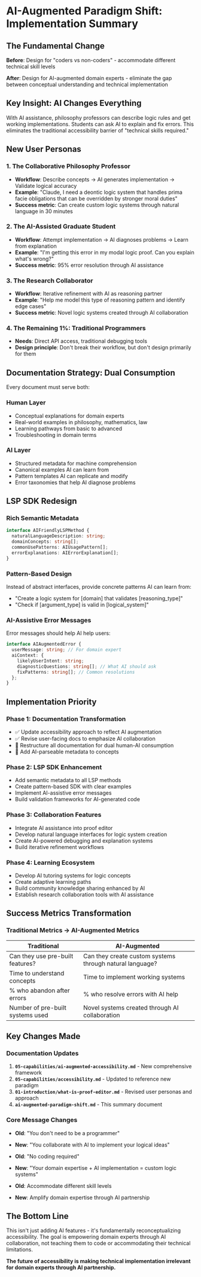 # AI-Augmented Paradigm Shift: Implementation Summary

## The Fundamental Change

**Before**: Design for "coders vs non-coders" - accommodate different technical skill levels

**After**: Design for AI-augmented domain experts - eliminate the gap between conceptual understanding and technical implementation

## Key Insight: AI Changes Everything

With AI assistance, philosophy professors can describe logic rules and get working implementations. Students can ask AI to explain and fix errors. This eliminates the traditional accessibility barrier of "technical skills required."

## New User Personas

### 1. The Collaborative Philosophy Professor
- **Workflow**: Describe concepts → AI generates implementation → Validate logical accuracy
- **Example**: "Claude, I need a deontic logic system that handles prima facie obligations that can be overridden by stronger moral duties"
- **Success metric**: Can create custom logic systems through natural language in 30 minutes

### 2. The AI-Assisted Graduate Student  
- **Workflow**: Attempt implementation → AI diagnoses problems → Learn from explanation
- **Example**: "I'm getting this error in my modal logic proof. Can you explain what's wrong?"
- **Success metric**: 95% error resolution through AI assistance

### 3. The Research Collaborator
- **Workflow**: Iterative refinement with AI as reasoning partner
- **Example**: "Help me model this type of reasoning pattern and identify edge cases"
- **Success metric**: Novel logic systems created through AI collaboration

### 4. The Remaining 1%: Traditional Programmers
- **Needs**: Direct API access, traditional debugging tools
- **Design principle**: Don't break their workflow, but don't design primarily for them

## Documentation Strategy: Dual Consumption

Every document must serve both:

### Human Layer
- Conceptual explanations for domain experts
- Real-world examples in philosophy, mathematics, law
- Learning pathways from basic to advanced
- Troubleshooting in domain terms

### AI Layer  
- Structured metadata for machine comprehension
- Canonical examples AI can learn from
- Pattern templates AI can replicate and modify
- Error taxonomies that help AI diagnose problems

## LSP SDK Redesign

### Rich Semantic Metadata
```typescript
interface AIFriendlyLSPMethod {
  naturalLanguageDescription: string;
  domainConcepts: string[];
  commonUsePatterns: AIUsagePattern[];
  errorExplanations: AIErrorExplanation[];
}
```

### Pattern-Based Design
Instead of abstract interfaces, provide concrete patterns AI can learn from:
- "Create a logic system for [domain] that validates [reasoning_type]"
- "Check if [argument_type] is valid in [logical_system]"

### AI-Assistive Error Messages
Error messages should help AI help users:
```typescript
interface AIAugmentedError {
  userMessage: string; // For domain expert
  aiContext: {
    likelyUserIntent: string;
    diagnosticQuestions: string[]; // What AI should ask
    fixPatterns: string[]; // Common resolutions
  };
}
```

## Implementation Priority

### Phase 1: Documentation Transformation
- ✅ Update accessibility approach to reflect AI augmentation
- ✅ Revise user-facing docs to emphasize AI collaboration
- 🔄 Restructure all documentation for dual human-AI consumption
- 🔄 Add AI-parseable metadata to concepts

### Phase 2: LSP SDK Enhancement  
- Add semantic metadata to all LSP methods
- Create pattern-based SDK with clear examples
- Implement AI-assistive error messages
- Build validation frameworks for AI-generated code

### Phase 3: Collaboration Features
- Integrate AI assistance into proof editor
- Develop natural language interfaces for logic system creation
- Create AI-powered debugging and explanation systems
- Build iterative refinement workflows

### Phase 4: Learning Ecosystem
- Develop AI tutoring systems for logic concepts
- Create adaptive learning paths
- Build community knowledge sharing enhanced by AI
- Establish research collaboration tools with AI assistance

## Success Metrics Transformation

### Traditional Metrics → AI-Augmented Metrics

| Traditional | AI-Augmented |
|-------------|-------------|
| Can they use pre-built features? | Can they create custom systems through natural language? |
| Time to understand concepts | Time to implement working systems |
| % who abandon after errors | % who resolve errors with AI help |
| Number of pre-built systems used | Novel systems created through AI collaboration |

## Key Changes Made

### Documentation Updates
1. **`05-capabilities/ai-augmented-accessibility.md`** - New comprehensive framework
2. **`05-capabilities/accessibility.md`** - Updated to reference new paradigm
3. **`01-introduction/what-is-proof-editor.md`** - Revised user personas and approach
4. **`ai-augmented-paradigm-shift.md`** - This summary document

### Core Message Changes
- **Old**: "You don't need to be a programmer"
- **New**: "You collaborate with AI to implement your logical ideas"

- **Old**: "No coding required"  
- **New**: "Your domain expertise + AI implementation = custom logic systems"

- **Old**: Accommodate different skill levels
- **New**: Amplify domain expertise through AI partnership

## The Bottom Line

This isn't just adding AI features - it's fundamentally reconceptualizing accessibility. The goal is empowering domain experts through AI collaboration, not teaching them to code or accommodating their technical limitations.

**The future of accessibility is making technical implementation irrelevant for domain experts through AI partnership.**